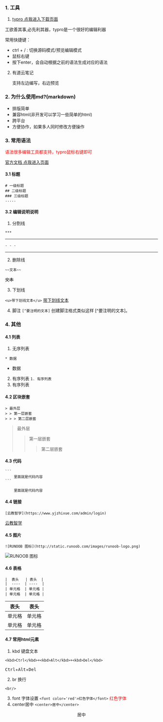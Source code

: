### 1. 工具

1. [typro 点我进入下载页面](https://www.typora.io/#windows)

工欲善其事,必先利其器，typro是一个很好的编辑利器

常用快捷键：

* ctrl + / : 切换源码模式/预览编辑模式
* 鼠标右键
* 按下enter，会自动根据之前的语法生成对应的语法

2. 有道云笔记

   支持左边编写，右边预览



### 2. 为什么使用md?(markdown)

* 排版简单
* 兼容html(非开发可以学习一些简单的html)
* 跨平台
* 方便协作，如果多人同时修改方便操作

### 3. 常用语法

<font color='red'> 语法很多编辑工具都支持，typro鼠标右键即可</font>

[官方文档 点我进入页面](https://www.appinn.com/markdown/)

#### 3.1 标题

```shell
# 一级标题
## 二级标题
### 三级标题
.....
```

#### 3.2 编辑说明说明

1. 分割线

```***``` 

***

```- - -```

- - -
2. 删除线

```~~文本~~```

~~文本~~

3. 下划线

```<u>带下划线文本</u>```
<u>带下划线文本</u>

4. 脚注
```[^要注明的文本]```
创建脚注格式类似这样 [^要注明的文本]。

### 4. 其他

#### 4.1  列表

1. 无序列表

```* 数据```

* 数据

2. 有序列表
```1. 有序列表```
1. 有序列表

#### 4.2 区块嵌套
```
> 最外层
> > 第一层嵌套
> > > 第二层嵌套
```
> 最外层
> > 第一层嵌套
> >
> > > 第二层嵌套

#### 4.3 代码

````
```
	里面就是代码内容
```
````

```
	里面就是代码内容
```

#### 4.4 链接

```
[云教智学](https://www.yjzhixue.com/admin/login)
```

[云教智学](https://www.yjzhixue.com/admin/login)

#### 4.5 图片

```
![RUNOOB 图标](http://static.runoob.com/images/runoob-logo.png)
```
![RUNOOB 图标](http://static.runoob.com/images/runoob-logo.png)

#### 4.6 表格

```
|  表头   | 表头  |
|  ----  | ----  |
| 单元格  | 单元格 |
| 单元格  | 单元格 |
```

| 表头   | 表头   |
| ------ | ------ |
| 单元格 | 单元格 |
| 单元格 | 单元格 |

#### 4.7 常用html元素

1. kbd 键盘文本

```<kbd>Ctrl</kbd>+<kbd>Alt</kbd>+<kbd>Del</kbd>```

<kbd>Ctrl</kbd>+<kbd>Alt</kbd>+<kbd>Del</kbd>

2. br 换行

```<br/>```
<br/>

3. font 字体设置
    ```<font color='red'>红色字体</font>```
    <font color='red'>红色字体</font>
4. center居中
```<center>居中</center>```

<center>居中</center>